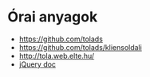 # Órai anyagok
 - https://github.com/tolads
 - https://github.com/tolads/kliensoldali
 - http://tola.web.elte.hu/
 - [jQuery doc](api.jquery.com)